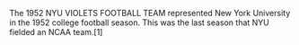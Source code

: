 The 1952 NYU VIOLETS FOOTBALL TEAM represented New York University in the 1952 college football season. This was the last season that NYU fielded an NCAA team.[1]
